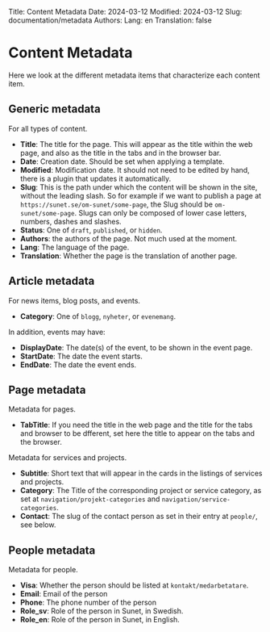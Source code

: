 Title: Content Metadata
Date: 2024-03-12
Modified: 2024-03-12
Slug: documentation/metadata
Authors: 
Lang: en
Translation: false

# Content Metadata

Here we look at the different metadata items that characterize each content item.

## Generic metadata

For all types of content.

- **Title**: The title for the page. This will appear as the title within the web page, and also as the title in the tabs and in the browser bar.
- **Date**: Creation date. Should be set when applying a template.
- **Modified**: Modification date. It should not need to be edited by hand, there is a plugin that updates it automatically.
- **Slug**: This is the path under which the content will be shown in the site, without the leading slash. So for example if we want to publish a page at `https://sunet.se/om-sunet/some-page`, the Slug should be `om-sunet/some-page`. Slugs can only be composed of lower case letters, numbers, dashes and slashes.
- **Status**: One of `draft`, `published`, or `hidden`.
- **Authors**: the authors of the page. Not much used at the moment.
- **Lang**: The language of the page.
- **Translation**: Whether the page is the translation of another page.

## Article metadata

For news items, blog posts, and events.

- **Category**: One of `blogg`, `nyheter`, or `evenemang`.

In addition, events may have:

- **DisplayDate**: The date(s) of the event, to be shown in the event page.
- **StartDate**: The date the event starts.
- **EndDate**: The date the event ends.

## Page metadata

Metadata for pages.

- **TabTitle**: If you need the title in the web page and the title for the tabs and browser to be dfferent, set here the title to appear on the tabs and the browser.

Metadata for services and projects.

- **Subtitle**: Short text that will appear in the cards in the listings of services and projects.
- **Category**: The Title of the corresponding project or service category, as set at `navigation/projekt-categories` and `navigation/service-categories`.
- **Contact**: The slug of the contact person as set in their entry at `people/`, see below.

## People metadata

Metadata for people.

- **Visa**: Whether the person should be listed at `kontakt/medarbetatare`.
- **Email**: Email of the person
- **Phone**: The phone number of the person
- **Role_sv**: Role of the person in Sunet, in Swedish.
- **Role_en**: Role of the person in Sunet, in English.